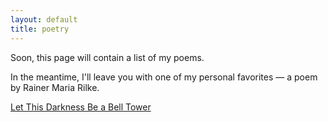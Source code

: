 ```yaml
---
layout: default
title: poetry
---
```


Soon, this page will contain a list of my poems.

In the meantime, I'll leave you with one of my personal favorites — a poem by Rainer Maria Rilke.

[Let This Darkness Be a Bell Tower](https://onbeing.org/poetry/let-this-darkness-be-a-bell-tower/)